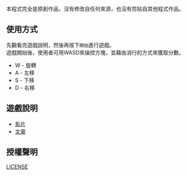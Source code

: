 本程式完全是原創作品，沒有修改自任何來源，也沒有剪貼自其他程式作品。

## 使用方式
先觀看完遊戲說明，然後再按下`開始`進行遊戲。  
遊戲開始後，使用者可用WASD來操控方塊，並藉由消行的方式來獲取分數。  
* W - 旋轉
* A - 左移
* S - 下移
* D - 右移

## 遊戲說明
* [影片](https://youtu.be/ZPtCYbbAn_4)
* [文章](https://zh.wikipedia.org/wiki/俄羅斯方塊)

## 授權聲明
[LICENSE](LICENSE)
